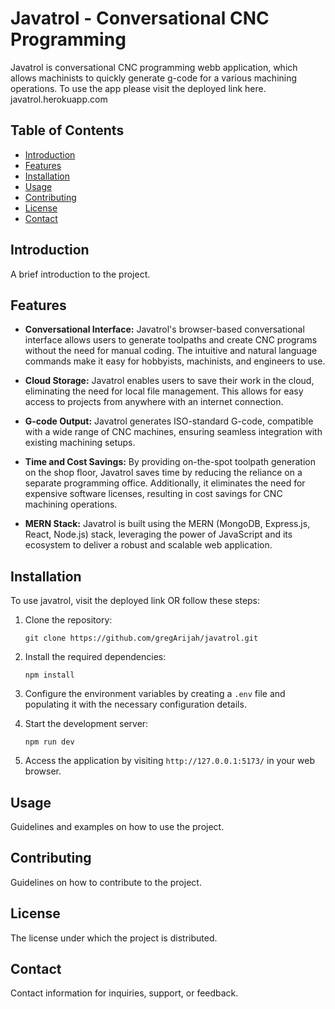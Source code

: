 # Javatrol - Conversational CNC Programming
 Javatrol is conversational CNC programming webb application, which allows machinists to quickly generate g-code for a various machining operations. To use the app please visit the deployed link here. javatrol.herokuapp.com

## Table of Contents

- [Introduction](#introduction)
- [Features](#features)
- [Installation](#installation)
- [Usage](#usage)
- [Contributing](#contributing)
- [License](#license)
- [Contact](#contact)

## Introduction

A brief introduction to the project.

## Features

- **Conversational Interface:** Javatrol's browser-based conversational interface allows users to generate toolpaths and create CNC programs without the need for manual coding. The intuitive and natural language commands make it easy for hobbyists, machinists, and engineers to use.

- **Cloud Storage:** Javatrol enables users to save their work in the cloud, eliminating the need for local file management. This allows for easy access to projects from anywhere with an internet connection.

- **G-code Output:** Javatrol generates ISO-standard G-code, compatible with a wide range of CNC machines, ensuring seamless integration with existing machining setups.

- **Time and Cost Savings:** By providing on-the-spot toolpath generation on the shop floor, Javatrol saves time by reducing the reliance on a separate programming office. Additionally, it eliminates the need for expensive software licenses, resulting in cost savings for CNC machining operations.

- **MERN Stack:** Javatrol is built using the MERN (MongoDB, Express.js, React, Node.js) stack, leveraging the power of JavaScript and its ecosystem to deliver a robust and scalable web application.


## Installation

To use javatrol, visit the deployed link OR follow these steps:

1. Clone the repository:
    ```
    git clone https://github.com/gregArijah/javatrol.git
    ```

2. Install the required dependencies:
    ```
    npm install
    ```

3. Configure the environment variables by creating a `.env` file and populating it with the necessary configuration details.

4. Start the development server:
    ```
    npm run dev
    ```

5. Access the application by visiting `http://127.0.0.1:5173/` in your web browser.



## Usage

Guidelines and examples on how to use the project.

## Contributing

Guidelines on how to contribute to the project.

## License

The license under which the project is distributed.

## Contact

Contact information for inquiries, support, or feedback.

